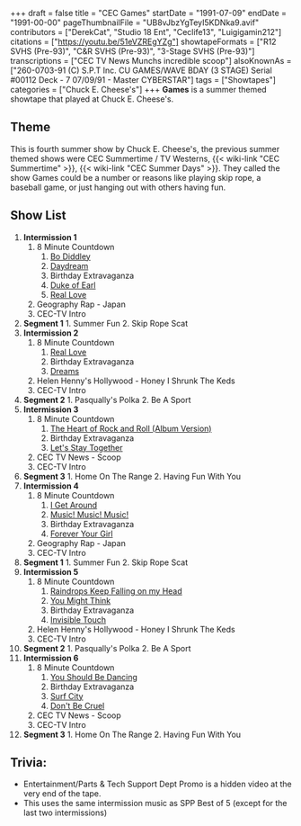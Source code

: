+++
draft = false
title = "CEC Games"
startDate = "1991-07-09"
endDate = "1991-00-00"
pageThumbnailFile = "UB8vJbzYgTeyI5KDNka9.avif"
contributors = ["DerekCat", "Studio 18 Ent", "Ceclife13", "Luigigamin212"]
citations = ["https://youtu.be/51eVZREgYZg"]
showtapeFormats = ["R12 SVHS (Pre-93)", "C&R SVHS (Pre-93)", "3-Stage SVHS (Pre-93)"]
transcriptions = ["CEC TV News Munchs incredible scoop"]
alsoKnownAs = ["260-0703-91 (C) S.P.T Inc. CU GAMES/WAVE BDAY (3 STAGE) Serial #00112 Deck - 7 07/09/91 - Master CYBERSTAR"]
tags = ["Showtapes"]
categories = ["Chuck E. Cheese's"]
+++
**Games** is a summer themed showtape that played at Chuck E. Cheese's.

## Theme

This is fourth summer show by Chuck E. Cheese's, the previous summer themed shows were CEC Summertime / TV Westerns, {{< wiki-link "CEC Summertime" >}}, {{< wiki-link "CEC Summer Days" >}}. They called the show Games could be a number or reasons like playing skip rope, a baseball game, or just hanging out with others having fun.

## Show List

1.  **Intermission 1**
    1.  8 Minute Countdown
        1.  [Bo Diddley](https://en.wikipedia.org/wiki/Bo_Diddley_(Bo_Diddley_song))
        2.  [Daydream](https://en.wikipedia.org/wiki/Daydream_(The_Lovin%27_Spoonful_song))
        3.  Birthday Extravaganza
        4.  [Duke of Earl](https://en.wikipedia.org/wiki/Duke_of_Earl)
        5.  [Real Love](https://en.wikipedia.org/wiki/Real_Love_(Jody_Watley_song))
    2.  Geography Rap - Japan
    3.  CEC-TV Intro
2.   **Segment 1**
    1.  Summer Fun
    2.  Skip Rope Scat
3.  **Intermission 2**
    1.  8 Minute Countdown
        1.  [Real Love](https://en.wikipedia.org/wiki/Real_Love_(Jody_Watley_song))
        2.  Birthday Extravaganza
        3.  [Dreams](https://en.wikipedia.org/wiki/Dreams_(Fleetwood_Mac_song))
    2.  Helen Henny's Hollywood - Honey I Shrunk The Keds
    3.  CEC-TV Intro
4.   **Segment 2**
    1.  Pasqually's Polka
    2.  Be A Sport
5.  **Intermission 3**
    1.  8 Minute Countdown
        1.  [The Heart of Rock and Roll (Album Version)](https://en.wikipedia.org/wiki/The_Heart_of_Rock_%26_Roll)
        2.  Birthday Extravaganza
        3.  [Let's Stay Together](https://en.wikipedia.org/wiki/Let%27s_Stay_Together_(Al_Green_album))
    2.  CEC TV News - Scoop
    3.  CEC-TV Intro
6.   **Segment 3**
    1.  Home On The Range
    2.  Having Fun With You
7.  **Intermission 4**
    1.  8 Minute Countdown
        1.  [I Get Around](https://en.wikipedia.org/wiki/I_Get_Around)
        2.  [Music! Music! Music!](https://en.wikipedia.org/wiki/Music!_Music!_Music!)
        3.  Birthday Extravaganza
        4.  [Forever Your Girl](https://en.wikipedia.org/wiki/Forever_Your_Girl)
    2.  Geography Rap - Japan
    3.  CEC-TV Intro
8.   **Segment 1**
    1.  Summer Fun
    2.  Skip Rope Scat
9.  **Intermission 5**
    1.  8 Minute Countdown
        1.  [Raindrops Keep Falling on my Head](https://en.wikipedia.org/wiki/Raindrops_Keep_Fallin%27_on_My_Head)
        2.  [You Might Think](https://en.wikipedia.org/wiki/You_Might_Think)
        3.  Birthday Extravaganza
        4.  [Invisible Touch](https://en.wikipedia.org/wiki/Invisible_Touch)
    2.  Helen Henny's Hollywood - Honey I Shrunk The Keds
    3.  CEC-TV Intro
10.  **Segment 2**
    1.  Pasqually's Polka
    2.  Be A Sport
11. **Intermission 6**
    1.  8 Minute Countdown
        1.  [You Should Be Dancing](https://en.wikipedia.org/wiki/You_Should_Be_Dancing)
        2.  Birthday Extravaganza
        3.  [Surf City](https://en.wikipedia.org/wiki/Surf_City_(song))
        4.  [Don't Be Cruel](https://en.wikipedia.org/wiki/Don%27t_Be_Cruel)
    2.  CEC TV News - Scoop
    3.  CEC-TV Intro
12.  **Segment 3**
    1.  Home On The Range
    2.  Having Fun With You

## Trivia:

- Entertainment/Parts & Tech Support Dept Promo is a hidden video at the very end of the tape.
- This uses the same intermission music as SPP Best of 5 (except for the last two intermissions)

